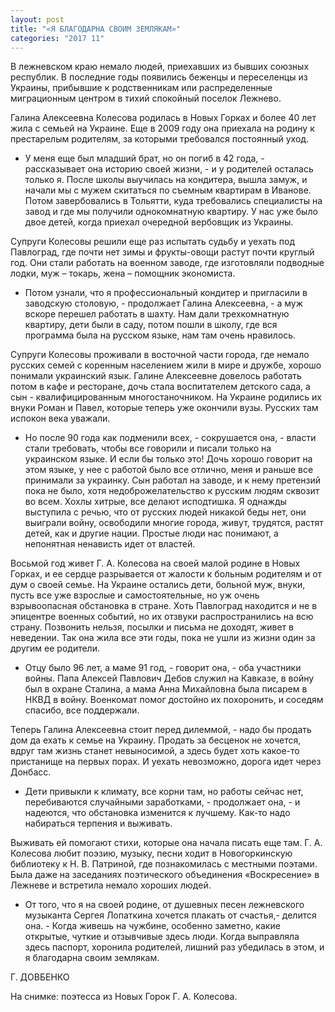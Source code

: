 ```yaml
---
layout: post
title: "«Я БЛАГОДАРНА СВОИМ ЗЕМЛЯКАМ»"
categories: "2017 11"
---
```


В лежневском краю немало людей, приехавших из бывших союзных республик. В последние годы появились беженцы и переселенцы из Украины, прибывшие к родственникам или распределенные миграционным центром в тихий спокойный поселок Лежнево.

Галина Алексеевна Колесова родилась в Новых Горках и более 40 лет жила с семьей на Украине. Еще в 2009 году она приехала на родину к престарелым родителям, за которыми требовался постоянный уход.

- У меня еще был младший брат, но он погиб в 42 года, - рассказывает она историю своей жизни, - и у родителей осталась только я. После школы выучилась на кондитера, вышла замуж, и начали мы с мужем скитаться по съемным квартирам в Иванове. Потом завербовались в Тольятти, куда требовались специалисты на завод и где мы получили однокомнатную квартиру. У нас уже было двое детей, когда приехал очередной вербовщик из Украины.

Супруги Колесовы решили еще раз испытать судьбу и уехать под Павлоград, где почти нет зимы и фрукты-овощи растут почти круглый год. Они стали работать на военном заводе, где изготовляли подводные лодки, муж – токарь, жена – помощник экономиста.

- Потом узнали, что я профессиональный кондитер и пригласили в заводскую столовую, - продолжает Галина Алексеевна, - а муж вскоре перешел работать в шахту. Нам дали трехкомнатную квартиру, дети были в саду, потом пошли в школу, где вся программа была на русском языке, нам там очень нравилось.

Супруги Колесовы проживали в восточной части города, где немало русских семей с коренным населением жили в мире и дружбе, хорошо понимали украинский язык. Галине Алексеевне довелось работать потом в кафе и ресторане, дочь стала воспитателем детского сада, а сын - квалифицированным многостаночником. На Украине родились их внуки Роман и Павел, которые теперь уже окончили вузы. Русских там испокон века уважали.

- Но после 90 года как подменили всех, - сокрушается она, - власти стали требовать, чтобы все говорили и писали только на украинском языке. И если бы только это! Дочь хорошо говорит на этом языке, у нее с работой было все отлично, меня и раньше все принимали за украинку. Сын работал на заводе, и к нему претензий пока не было, хотя недоброжелательство к русским людям сквозит во всем. Хохлы хитрые, все делают исподтишка. Я однажды выступила с речью, что от русских людей никакой беды нет, они выиграли войну, освободили многие города, живут, трудятся, растят детей, как и другие нации. Простые люди нас понимают, а непонятная ненависть идет от властей.

Восьмой год живет Г. А. Колесова на своей малой родине в Новых Горках, и ее сердце разрывается от жалости к больным родителям и от дум о своей семье. На Украине остались дети, больной муж, внуки, пусть все уже взрослые и самостоятельные, но уж очень взрывоопасная обстановка в стране. Хоть Павлоград находится и не в эпицентре военных событий, но их отзвуки распространились на всю страну. Позвонить нельзя, посылки и письма не доходят, живет в неведении. Так она жила все эти годы, пока не ушли из жизни один за другим ее родители.

- Отцу было 96 лет, а маме 91 год, - говорит она, - оба участники войны. Папа Алексей Павлович Дебов служил на Кавказе, в войну был в охране Сталина, а мама Анна Михайловна была писарем в НКВД в войну. Военкомат помог достойно их похоронить, и соседям спасибо, все поддержали.

Теперь Галина Алексеевна стоит перед дилеммой, - надо бы продать дом да ехать к семье на Украину. Продать за бесценок не хочется, вдруг там жизнь станет невыносимой, а здесь будет хоть какое-то пристанище на первых порах. И уехать невозможно, дорога идет через Донбасс.

- Дети привыкли к климату, все корни там, но работы сейчас нет, перебиваются случайными заработками, - продолжает она, - и надеются, что обстановка изменится к лучшему. Как-то надо набираться терпения и выживать.

Выживать ей помогают стихи, которые она начала писать еще там. Г. А. Колесова любит поэзию, музыку, песни ходит в Новогоркинскую библиотеку к Н. В. Патриной, где познакомилась с местными поэтами. Была даже на заседаниях поэтического объединения «Воскресение» в Лежневе и встретила немало хороших людей.

- От того, что я на своей родине, от душевных песен лежневского музыканта Сергея Лопаткина хочется плакать от счастья,- делится она. - Когда живешь на чужбине, особенно заметно, какие открытые, чуткие и отзывчивые здесь люди. Когда выправляла здесь паспорт, хоронила родителей, лишний раз убедилась в этом, и я благодарна своим землякам.

Г. ДОВБЕНКО

На снимке: поэтесса из Новых Горок Г. А. Колесова.


